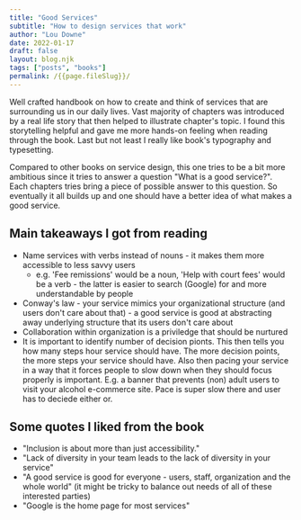```yaml
---
title: "Good Services"
subtitle: "How to design services that work"
author: "Lou Downe"
date: 2022-01-17
draft: false
layout: blog.njk
tags: ["posts", "books"]
permalink: /{{page.fileSlug}}/
---
```


Well crafted handbook on how to create and think of services that are surrounding us in our daily lives. Vast majority of chapters was introduced by a real life story that then helped to illustrate chapter's topic. I found this storytelling helpful and gave me more hands-on feeling when reading through the book. Last but not least I really like book's typography and typesetting.

Compared to other books on service design, this one tries to be a bit more ambitious since it tries to answer a question "What is a good service?". Each chapters tries bring a piece of possible answer to this question. So eventually it all builds up and one should have a better idea of what makes a good service.

## Main takeaways I got from reading
- Name services with verbs instead of nouns - it makes them more accessible to less savvy users
  - e.g. 'Fee remissions' would be a noun, 'Help with court fees' would be a verb - the latter is easier to search (Google) for and more understandable by people
- Conway's law - your service mimics your organizational structure (and users don't care about that) - a good service is good at abstracting away underlying structure that its users don't care about
- Collaboration within organization is a priviledge that should be nurtured
- It is important to identify number of decision pionts. This then tells you how many steps hour service should have. The more decision points, the more steps your service should have. Also then pacing your service in a way that it forces people to slow down when they should focus properly is important. E.g. a banner that prevents (non) adult users to visit your alcohol e-commerce site. Pace is super slow there and user has to deciede either or.  

## Some quotes I liked from the book
- "Inclusion is about more than just accessibility."
- "Lack of diversity in your team leads to the lack of diversity in your service"
- "A good service is good for everyone - users, staff, organization and the whole world" (it might be tricky to balance out needs of all of these interested parties)
- "Google is the home page for most services"
